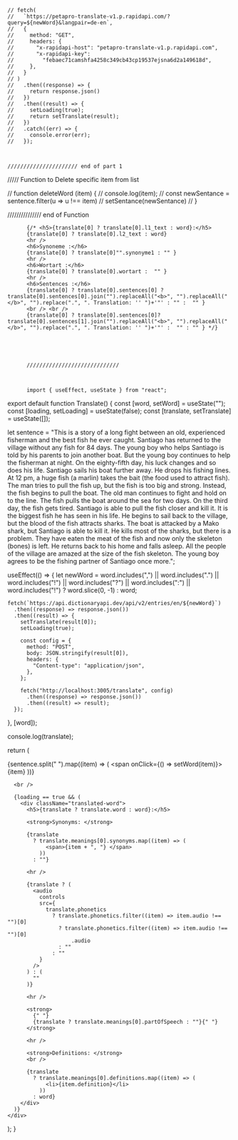     // fetch(
    //   `https://petapro-translate-v1.p.rapidapi.com/?query=${newWord}&langpair=de-en`,
    //   {
    //     method: "GET",
    //     headers: {
    //       "x-rapidapi-host": "petapro-translate-v1.p.rapidapi.com",
    //       "x-rapidapi-key":
    //         "febaec71camshfa4258c349cb43cp19537ejsna6d2a149618d",
    //     },
    //   }
    // )
    //   .then((response) => {
    //     return response.json()
    //   })
    //   .then((result) => {
    //     setLoading(true);
    //     return setTranslate(result);
    //   })
    //   .catch((err) => {
    //     console.error(err);
    //   });



    ////////////////////// end of part 1




 ///// Function to Delete specific item from list

  //   function deleteWord (item) {
  //       console.log(item);
  //      const newSentance = sentence.filter(u => u !== item)
  //      setSentance(newSentance)
  //   }

  ///////////////  end of Function






          {/* <h5>{translate[0] ? translate[0].l1_text : word}:</h5>
          {translate[0] ? translate[0].l2_text : word}
          <hr />
          <h6>Synoneme :</h6>
          {translate[0] ? translate[0]"".synonyme1 : "" }
          <hr />
          <h6>Wortart :</h6>
          {translate[0] ? translate[0].wortart :  "" }
          <hr />
          <h6>Sentences :</h6>
          {translate[0] ? translate[0].sentences[0] ?translate[0].sentences[0].join("").replaceAll("<b>", "").replaceAll("</b>", "").replace(".", ". Translation: '' ")+'"' : "" :  "" }
          <br /> <br />
          {translate[0] ? translate[0].sentences[0]? translate[0].sentences[1].join("").replaceAll("<b>", "").replaceAll("</b>", "").replace(".", ". Translation: '' ")+'"' :  "" : "" } */}





          /////////////////////////////



          import { useEffect, useState } from "react";

export default function Translate() {
  const [word, setWord] = useState("");
  const [loading, setLoading] = useState(false);
  const [translate, setTranslate] = useState([]);

  let sentence =
    "This is a story of a long fight between an old, experienced fisherman and the best fish he ever caught. Santiago has returned to the village without any fish for 84 days. The young boy who helps Santiago is told by his parents to join another boat. But the young boy continues to help the fisherman at night. On the eighty-fifth day, his luck changes and so does his life. Santiago sails his boat further away. He drops his fishing lines. At 12 pm, a huge fish (a marlin) takes the bait (the food used to attract fish). The man tries to pull the fish up, but the fish is too big and strong. Instead, the fish begins to pull the boat. The old man continues to fight and hold on to the line. The fish pulls the boat around the sea for two days. On the third day, the fish gets tired. Santiago is able to pull the fish closer and kill it. It is the biggest fish he has seen in his life. He begins to sail back to the village, but the blood of the fish attracts sharks. The boat is attacked by a Mako shark, but Santiago is able to kill it. He kills most of the sharks, but there is a problem. They have eaten the meat of the fish and now only the skeleton (bones) is left. He returns back to his home and falls asleep. All the people of the village are amazed at the size of the fish skeleton. The young boy agrees to be the fishing partner of Santiago once more.";

  useEffect(() => {
    let newWord =
      word.includes(",") ||
      word.includes(".") ||
      word.includes("!") ||
      word.includes("?") ||
      word.includes(":") ||
      word.includes("!")
        ? word.slice(0, -1)
        : word;

    fetch(`https://api.dictionaryapi.dev/api/v2/entries/en/${newWord}`)
      .then((response) => response.json())
      .then((result) => {
        setTranslate(result[0]);
        setLoading(true);

        const config = {
          method: "POST",
          body: JSON.stringify(result[0]),
          headers: {
            "Content-type": "application/json",
          },
        };

        fetch("http://localhost:3005/translate", config)
          .then((response) => response.json())
          .then((result) => result);
      });
  }, [word]);

  console.log(translate);

  return (
    <div className="Translate">
      {sentence.split(" ").map((item) => (
        <span onClick={() => setWord(item)}> {item} </span>
      ))}

      <br />

      {loading == true && (
        <div className="translated-word">
          <h5>{translate ? translate.word : word}:</h5>

          <strong>Synonyms: </strong>

          {translate
            ? translate.meanings[0].synonyms.map((item) => (
                <span>{item + ", "} </span>
              ))
            : ""}

          <hr />

          {translate ? (
            <audio
              controls
              src={
                translate.phonetics
                  ? translate.phonetics.filter((item) => item.audio !== "")[0]
                    ? translate.phonetics.filter((item) => item.audio !== "")[0]
                        .audio
                    : ""
                  : ""
              }
            />
          ) : (
            ""
          )}

          <hr />

          <strong>
            {" "}
            {translate ? translate.meanings[0].partOfSpeech : ""}{" "}
          </strong>

          <hr />

          <strong>Definitions: </strong>
          <br />

          {translate
            ? translate.meanings[0].definitions.map((item) => (
                <li>{item.definition}</li>
              ))
            : word}
        </div>
      )}
    </div>
  );
}

